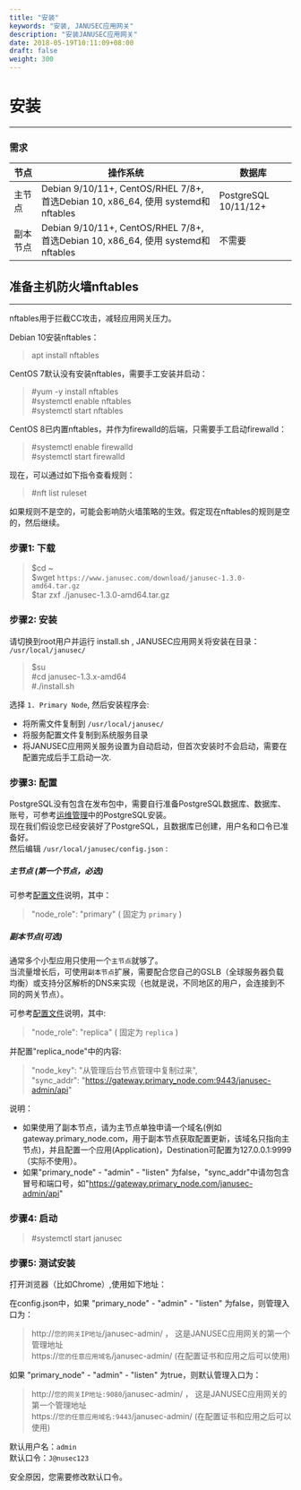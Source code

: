 ```yaml
---
title: "安装"
keywords: "安装, JANUSEC应用网关"
description: "安装JANUSEC应用网关"
date: 2018-05-19T10:11:09+08:00
draft: false
weight: 300
---
```


# 安装
----

### 需求

| 节点      | 操作系统   | 数据库 |
|----------|--------------------------------------------------------------------------------|-----------------------|
| 主节点    | Debian 9/10/11+, CentOS/RHEL 7/8+, 首选Debian 10, x86_64, 使用 systemd和nftables   | PostgreSQL 10/11/12+  |   
| 副本节点  | Debian 9/10/11+, CentOS/RHEL 7/8+, 首选Debian 10, x86_64, 使用 systemd和nftables   | 不需要 |  



## 准备主机防火墙nftables  
----
nftables用于拦截CC攻击，减轻应用网关压力。  

Debian 10安装nftables：  

> apt install nftables   

CentOS 7默认没有安装nftables，需要手工安装并启动：  

> #yum -y install nftables  
> #systemctl enable nftables  
> #systemctl start nftables  

CentOS 8已内置nftables，并作为firewalld的后端，只需要手工启动firewalld：  

> #systemctl enable firewalld  
> #systemctl start firewalld  

现在，可以通过如下指令查看规则：  

> #nft list ruleset  

如果规则不是空的，可能会影响防火墙策略的生效。假定现在nftables的规则是空的，然后继续。  


### 步骤1: 下载
> $cd ~  
> $wget `https://www.janusec.com/download/janusec-1.3.0-amd64.tar.gz`  
> $tar zxf ./janusec-1.3.0-amd64.tar.gz  

### 步骤2: 安装
请切换到root用户并运行 install.sh , JANUSEC应用网关将安装在目录： `/usr/local/janusec/ ` 

> $su   
> #cd janusec-1.3.x-amd64   
> #./install.sh   

选择 `1. Primary Node`, 然后安装程序会:   

* 将所需文件复制到 `/usr/local/janusec/`   
* 将服务配置文件复制到系统服务目录   
* 将JANUSEC应用网关服务设置为自动启动，但首次安装时不会启动，需要在配置完成后手工启动一次.   

### 步骤3: 配置 
PostgreSQL没有包含在发布包中，需要自行准备PostgreSQL数据库、数据库、账号，可参考[运维管理](/cn/operation-management/)中的PostgreSQL安装。   
现在我们假设您已经安装好了PostgreSQL，且数据库已创建，用户名和口令已准备好。  
然后编辑 `/usr/local/janusec/config.json` :

##### 主节点 (第一个节点，必选)

可参考[配置文件](/cn/configuration/)说明，其中：  

> "node_role": "primary"  ( 固定为 `primary` )   


##### 副本节点(可选)  
通常多个小型应用只使用一个`主节点`就够了。  
当流量增长后，可使用`副本节点`扩展，需要配合您自己的GSLB（全球服务器负载均衡）或支持分区解析的DNS来实现（也就是说，不同地区的用户，会连接到不同的网关节点）。  

可参考[配置文件](/cn/configuration/)说明，其中:  

> "node_role": "replica"  ( 固定为 `replica` )  

并配置"replica_node"中的内容:  

> "node_key": "从管理后台节点管理中复制过来",   
> "sync_addr": "https://gateway.primary_node.com:9443/janusec-admin/api"  

说明：  
* 如果使用了副本节点，请为主节点单独申请一个域名(例如gateway.primary_node.com，用于副本节点获取配置更新，该域名只指向主节点)，并且配置一个应用(Application)，Destination可配置为127.0.0.1:9999 （实际不使用）。  
* 如果"primary_node" - "admin" - "listen" 为false，"sync_addr"中请勿包含冒号和端口号，如"https://gateway.primary_node.com/janusec-admin/api"   

### 步骤4: 启动
> #systemctl start janusec  

### 步骤5: 测试安装
打开浏览器（比如Chrome）,使用如下地址：

在config.json中，如果 "primary_node" - "admin" - "listen" 为false，则管理入口为： 

> http://`您的网关IP地址`/janusec-admin/ ， 这是JANUSEC应用网关的第一个管理地址   
> https://`您的任意应用域名`/janusec-admin/ (在配置证书和应用之后可以使用)

如果 "primary_node" - "admin" - "listen" 为true，则默认管理入口为： 

> http://`您的网关IP地址:9080`/janusec-admin/ ， 这是JANUSEC应用网关的第一个管理地址   
> https://`您的任意应用域名:9443`/janusec-admin/ (在配置证书和应用之后可以使用)

默认用户名：`admin`   
默认口令：`J@nusec123`   

安全原因，您需要修改默认口令。  


